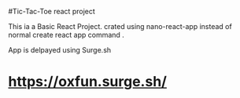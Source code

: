 #Tic-Tac-Toe react project 

This ia a Basic React Project.
crated using nano-react-app instead of normal create react app command .

App is delpayed using Surge.sh 

# https://oxfun.surge.sh/